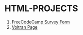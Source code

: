 # HTML-PROJECTS
<ol>
<li><a href="https://mariamharold.github.io/HTML-PROJECTS/freecodecamp-surveyform/">FreeCodeCamp Survey Form</a></li>
<li><a href="https://mariamharold.github.io/HTML-PROJECTS/voltran/">Voltran Page</a></li>
</ol>
